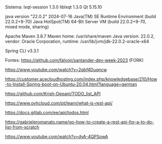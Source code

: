 

Sistema:
lxqt-session 1.3.0
liblxqt   1.3.0
Qt        5.15.10

java version "22.0.2" 2024-07-16
Java(TM) SE Runtime Environment (build 22.0.2+9-70)
Java HotSpot(TM) 64-Bit Server VM (build 22.0.2+9-70, mixed mode, sharing)

Apache Maven 3.8.7
Maven home: /usr/share/maven
Java version: 22.0.2, vendor: Oracle Corporation, runtime: /usr/lib/jvm/jdk-22.0.2-oracle-x64

Spring CLI v3.3.1

Fontes:
https://github.com/falvojr/santander-dev-week-2023 (FORK)

https://www.youtube.com/watch?v=2qbf4Duqncw

https://customer.acecloudhosting.com/index.php/knowledgebase/210/How-to-Install-Spring-boot-on-Ubuntu-20.04.html?language=german

https://github.com/Krish-Depani/TODO_list_API

https://www.ovhcloud.com/pt/learn/what-is-rest-api/

https://docs.gitlab.com/ee/api/todos.html

https://gabrieleromanato.name/go-how-to-create-a-rest-api-for-a-to-do-list-from-scratch

https://www.youtube.com/watch?v=dyA-4QPSowA
